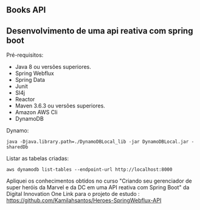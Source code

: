 <h2>Books API</h2>

<h2>Desenvolvimento de uma api reativa com spring boot</h2>


Pré-requisitos:
* Java 8 ou versões superiores.
* Spring Webflux
* Spring Data
* Junit
* Sl4j
* Reactor
* Maven 3.6.3 ou versões superiores.
* Amazon AWS Cli
* DynamoDB

Dynamo:
```shell script
java -Djava.library.path=./DynamoDBLocal_lib -jar DynamoDBLocal.jar -sharedDb
```

Listar as tabelas criadas:
```shell script
aws dynamodb list-tables --endpoint-url http://localhost:8000
```

Apliquei os conhecimentos obtidos no curso "Criando seu gerenciador de super heróis da Marvel e da DC em uma API reativa com Spring Boot" da Digital Innovation One
Link para o projeto de estudo : https://github.com/Kamilahsantos/Heroes-SpringWebflux-API
